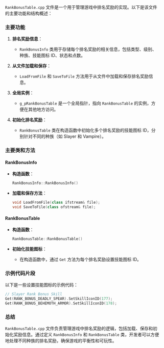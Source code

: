 `RankBonusTable.cpp` 文件是一个用于管理游戏中排名奖励的实现。以下是该文件的主要功能和结构概述：

### 主要功能

1. **排名奖励信息**：
   - `RankBonusInfo` 类用于存储每个排名奖励的相关信息，包括类型、级别、种族、技能图标 ID、状态和点数。

2. **从文件加载和保存**：
   - `LoadFromFile` 和 `SaveToFile` 方法用于从文件中加载和保存排名奖励信息。

3. **全局实例**：
   - `g_pRankBonusTable` 是一个全局指针，指向 `RankBonusTable` 的实例，方便在其他地方访问。

4. **初始化排名奖励**：
   - `RankBonusTable` 类在构造函数中初始化多个排名奖励的技能图标 ID，分别针对不同的种族（如 Slayer 和 Vampire）。

### 主要类和方法

#### RankBonusInfo

- **构造函数**：
  ```cpp
  RankBonusInfo::RankBonusInfo()
  ```

- **加载和保存方法**：
  ```cpp
  void LoadFromFile(class ifstream& file);
  void SaveToFile(class ofstream& file);
  ```

#### RankBonusTable

- **构造函数**：
  ```cpp
  RankBonusTable::RankBonusTable()
  ```

- **初始化技能图标**：
  - 在构造函数中，通过 `Get` 方法为每个排名奖励设置技能图标 ID。

### 示例代码片段

以下是一些设置技能图标的示例代码：

```cpp
// Slayer Rank Bonus Skill
Get(RANK_BONUS_DEADLY_SPEAR).SetSkillIconID(177);
Get(RANK_BONUS_BEHEMOTH_ARMOR).SetSkillIconID(178);
```

### 总结

`RankBonusTable.cpp` 文件负责管理游戏中排名奖励的逻辑，包括加载、保存和初始化奖励信息。通过定义 `RankBonusInfo` 和 `RankBonusTable` 类，开发者可以方便地处理不同种族的排名奖励，确保游戏的平衡性和可玩性。